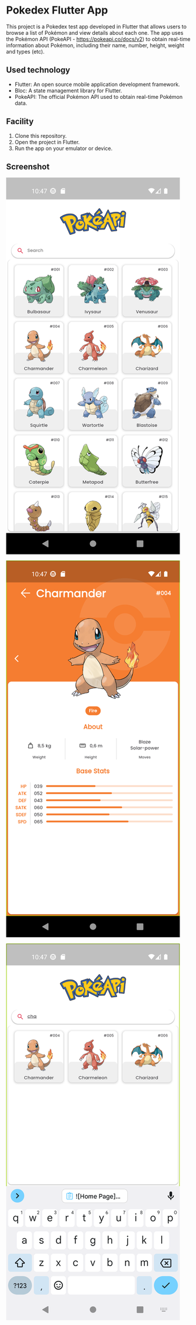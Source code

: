 # Pokedex Flutter App

This project is a Pokedex test app developed in Flutter that allows users to browse a list of Pokémon and view details about each one. The app uses the Pokémon API (PokeAPI - https://pokeapi.co/docs/v2) to obtain real-time information about Pokémon, including their name, number, height, weight and types (etc).

## Used technology

- Flutter: An open source mobile application development framework.
- Bloc: A state management library for Flutter.
- PokeAPI: The official Pokémon API used to obtain real-time Pokémon data.

## Facility

1. Clone this repository.
2. Open the project in Flutter.
3. Run the app on your emulator or device.

## Screenshot

![Home Page](doc/1.png)

![Detail Page](doc/2.png)

![Home Page with Search](doc/3.png)